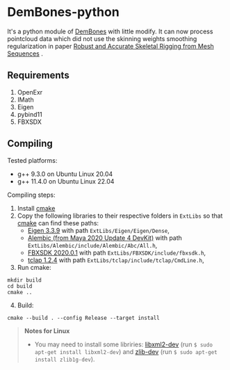 # DemBones-python
It's a python module of [DemBones](https://github.com/electronicarts/dem-bones) with little modify. It can now process pointcloud data which did not use the skinning weights smoothing regularization in paper [Robust and Accurate Skeletal Rigging from Mesh Sequences](http://binh.graphics/papers/2014s-ske/) .


## Requirements 
1. OpenExr 
2. IMath 
3. Eigen 
4. pybind11
5. FBXSDX 

## Compiling
Tested platforms:
- g++ 9.3.0 on Ubuntu Linux 20.04
- g++ 11.4.0 on Ubuntu Linux 22.04

Compiling steps:
1. Install [cmake](https://cmake.org/)
2. Copy the following libraries to their respective folders in `ExtLibs` so that [cmake](https://cmake.org/) can find these paths:
    - [Eigen 3.3.9](https://eigen.tuxfamily.org/) with path `ExtLibs/Eigen/Eigen/Dense`,
    - [Alembic (from Maya 2020 Update 4 DevKit)](https://www.autodesk.com/developer-network/platform-technologies/maya) with path `ExtLibs/Alembic/include/Alembic/Abc/All.h`,
    - [FBXSDK 2020.0.1](https://www.autodesk.com/developer-network/platform-technologies/fbx-sdk-2020-0) with path `ExtLibs/FBXSDK/include/fbxsdk.h`,
    - [tclap 1.2.4](http://tclap.sourceforge.net/) with path `ExtLibs/tclap/include/tclap/CmdLine.h`,
3. Run cmake:
```
mkdir build
cd build
cmake ..
```
4. Build: 
```
cmake --build . --config Release --target install
```

> **Notes for Linux** 
>   - You may need to install some libriries: [libxml2-dev](http://xmlsoft.org/) (run `$ sudo apt-get install libxml2-dev`) and [zlib-dev](https://zlib.net/) (run `$ sudo apt-get install zlib1g-dev`).